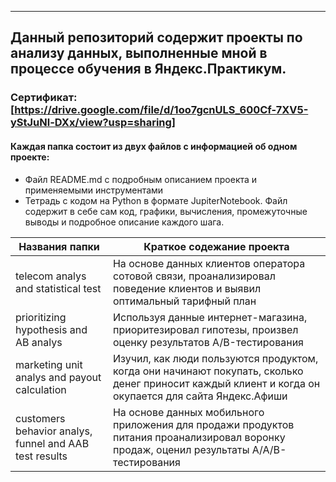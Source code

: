 * * * 
## Данный репозиторий содержит проекты по анализу данных, выполненные мной в процессе обучения в Яндекс.Практикум.
### Сертификат: [https://drive.google.com/file/d/1oo7gcnULS_600Cf-7XV5-yStJuNl-DXx/view?usp=sharing]
#### Каждая папка состоит из двух файлов с информацией об одном проекте:
- Файл README.md с подробным описанием проекта и применяемыми инструментами
- Тетрадь с кодом на Python в формате JupiterNotebook. Файл содержит в себе сам код, графики, вычисления, промежуточные выводы и подробное описание каждого шага. 

Названия папки | Краткое содежание проекта 
--- | --- 
telecom analys and statistical test    | На основе данных клиентов оператора сотовой связи, проанализировал поведение клиентов и выявил оптимальный тарифный план
prioritizing hypothesis and AB analys | Используя данные интернет-магазина, приоритезировал гипотезы, произвел оценку результатов A/B-тестирования
marketing unit analys and payout calculation | Изучил, как люди пользуются продуктом, когда они начинают покупать, сколько денег приносит каждый клиент и когда он окупается для сайта Яндекс.Афиши
сustomers behavior analys, funnel and AAB test results| На основе данных мобильного приложения для продажи продуктов питания проанализировал воронку продаж, оценил результаты A/A/B-тестирования



